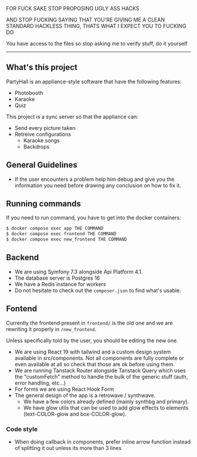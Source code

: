 FOR FUCK SAKE STOP PROPOSING UGLY ASS HACKS

AND STOP FUCKING SAYING THAT YOU'RE GIVING ME A CLEAN STANDARD HACKLESS THING, THATS WHAT I EXPECT YOU TO FUCKING DO

You have access to the files so stop asking me to verify stuff, do it yourself

---

## What's this project

PartyHall is an appliance-style software that have the following features:
- Photobooth
- Karaoke
- Quiz

This project is a sync server so that the appliance can:
- Send every picture taken
- Retreive configurations
  - Karaoke songs
  - Backdrops

## General Guidelines

- If the user encounters a problem help him debug and give you the information you need before drawing any conclusion on how to fix it.

## Running commands

If you need to run command, you have to get into the docker containers:
```sh
$ docker compose exec app THE COMMAND
$ docker compose exec frontend THE COMMAND
$ docker compose exec new_frontend THE COMMAND
```

## Backend

- We are using Symfony 7.3 alongside Api Platform 4.1.
- The database server is Postgres 16
- We have a Redis instance for workers
- Do not hesitate to check out the `composer.json` to find what's usable.

## Fontend

Currently the frontend present in `frontend/` is the old one and we are rewriting it properly in `/new_frontend`.

Unless specifically told by the user, you should be editing the new one.

- We are using React 19 with tailwind and a custom design system available in src/components. Not all components are fully complete or even available at all so check that those are ok before using them.
- We are running Tanstack Router alongside Tanstack Query which uses the "customFetch" method to handle the bulk of the generic stuff (auth, error handling, etc...)
- For forms we are using React Hook Form
- The general design of the app is a retrowave / synthwave.
  - We have a few colors already defined (mainly synthbg and primary).
  - We have glow utils that can be used to add glow effects to elements (text-COLOR-glow and box-COLOR-glow).

### Code style
- When doing callback in components, prefer inline arrow function instead of splitting it out unless its more than 3 lines